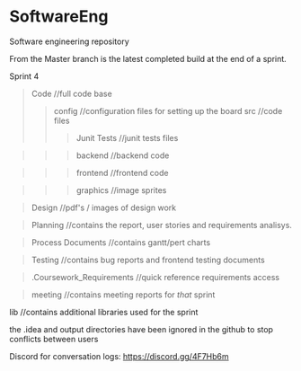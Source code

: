 # SoftwareEng
Software engineering repository

From the Master branch is the latest completed build at the end of a sprint. 

Sprint 4
>Code //full code base
>>config //configuration files for setting up the board
>>src //code files
>>>Junit Tests //junit tests files

>>>backend //backend code

>>>frontend //frontend code

>>>graphics //image sprites

>Design //pdf's / images of design work

>Planning //contains the report, user stories and requirements analisys.

>Process Documents //contains gantt/pert charts

>Testing //contains bug reports and frontend testing documents

>.Coursework_Requirements //quick reference requirements access

>meeting //contains meeting reports for *that* sprint

lib //contains additional libraries used for the sprint

the .idea and output directories have been ignored in the github to stop conflicts between users

Discord for conversation logs:
https://discord.gg/4F7Hb6m
